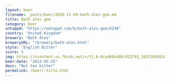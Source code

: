 ```yaml
---
layout: beer
filename: _posts/beer/2016-11-09-bath-ales-gem.md
title: Bath ales gem
category: beer
untappd: "https://untappd.com/b/bath-ales-gem/6248"
country: "United Kingdom"
brewery: "Bath Ales"
breweryURL: "/brewery/bath-ales.html"
style: "English Bitter"
score: 5
img: https://scontent.xx.fbcdn.net/v/t1.0-0/p480x480/423793_10151694518423745_774842906_n.jpg?_nc_cat=100&_nc_ht=scontent.xx&oh=a20f72dc5cc1d3582ea623c60dc4cca3&oe=5D451EBF
beer-date: "2013-05-25"
desc: "Not too bitter"
permalink: /beer/:title.html
---
```

